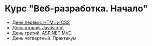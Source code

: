 Курс "Веб-разработка. Начало"
=============

* [День первый. HTML и CSS](html-css.md)
* [День второй. Javascript](js.md)
* [День третий. ASP.NET MVC](asp-net-mvc.md)
* День четвертный. Практикум.
